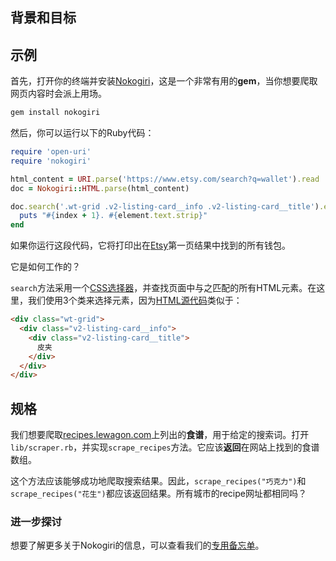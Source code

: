## 背景和目标

## 示例

首先，打开你的终端并安装[Nokogiri](http://www.nokogiri.org/)，这是一个非常有用的**gem**，当你想要爬取网页内容时会派上用场。

```bash
gem install nokogiri
```

然后，你可以运行以下的Ruby代码：

```ruby
require 'open-uri'
require 'nokogiri'

html_content = URI.parse('https://www.etsy.com/search?q=wallet').read
doc = Nokogiri::HTML.parse(html_content)

doc.search('.wt-grid .v2-listing-card__info .v2-listing-card__title').each_with_index do |element, index|
  puts "#{index + 1}. #{element.text.strip}"
end
```

如果你运行这段代码，它将打印出在[Etsy](https://www.etsy.com/search?q=wallet)第一页结果中找到的所有钱包。

它是如何工作的？

`search`方法采用一个[CSS选择器](https://developer.mozilla.org/zh-CN/docs/Web/Guide/CSS/Getting_started/Selectors)，并查找页面中与之匹配的所有HTML元素。在这里，我们使用3个类来选择元素，因为[HTML源代码](https://support.mozilla.org/zh-CN/questions/873324)类似于：

```html
<div class="wt-grid">
  <div class="v2-listing-card__info">
    <div class="v2-listing-card__title">
      皮夹
    </div>
  </div>
</div>
```

## 规格

我们想要爬取[recipes.lewagon.com](https://recipes.lewagon.com/)上列出的**食谱**，用于给定的搜索词。打开`lib/scraper.rb`，并实现`scrape_recipes`方法。它应该**返回**在网站上找到的食谱数组。

这个方法应该能够成功地爬取搜索结果。因此，`scrape_recipes("巧克力")`和`scrape_recipes("花生")`都应该返回结果。所有城市的recipe网址都相同吗？

### 进一步探讨

想要了解更多关于Nokogiri的信息，可以查看我们的[专用备忘单](https://kitt.lewagon.com/knowledge/cheatsheets/nokogiri)。
